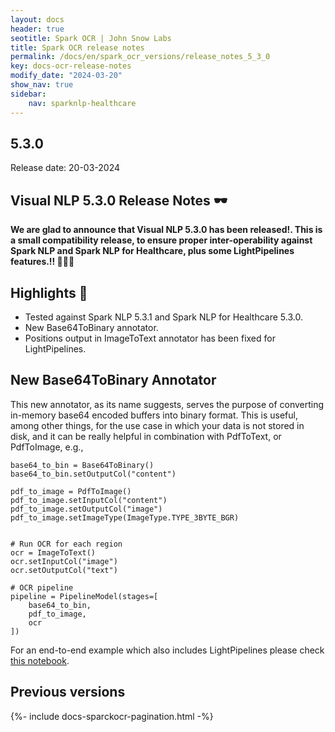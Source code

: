 ```yaml
---
layout: docs
header: true
seotitle: Spark OCR | John Snow Labs
title: Spark OCR release notes
permalink: /docs/en/spark_ocr_versions/release_notes_5_3_0
key: docs-ocr-release-notes
modify_date: "2024-03-20"
show_nav: true
sidebar:
    nav: sparknlp-healthcare
---
```


<div class="h3-box" markdown="1">

## 5.3.0

Release date: 20-03-2024


## Visual NLP 5.3.0 Release Notes 🕶️

**We are glad to announce that Visual NLP 5.3.0 has been released!. This is a small compatibility release, to ensure proper inter-operability against Spark NLP and Spark NLP for Healthcare, plus some LightPipelines features.!! 📢📢📢**

</div><div class="h3-box" markdown="1">

## Highlights 🔴

+ Tested against Spark NLP 5.3.1 and Spark NLP for Healthcare 5.3.0.
+ New Base64ToBinary annotator.
+ Positions output in ImageToText annotator has been fixed for LightPipelines.

</div><div class="h3-box" markdown="1">

## New Base64ToBinary Annotator
This new annotator, as its name suggests, serves the purpose of converting in-memory base64 encoded buffers into binary format. This is useful, among other things, for the use case in which your data is not stored in disk, and it can be really helpful in combination with PdfToText, or PdfToImage, e.g.,

```
base64_to_bin = Base64ToBinary()
base64_to_bin.setOutputCol("content")

pdf_to_image = PdfToImage()
pdf_to_image.setInputCol("content")
pdf_to_image.setOutputCol("image")
pdf_to_image.setImageType(ImageType.TYPE_3BYTE_BGR)


# Run OCR for each region
ocr = ImageToText()
ocr.setInputCol("image")
ocr.setOutputCol("text")

# OCR pipeline
pipeline = PipelineModel(stages=[
    base64_to_bin,
    pdf_to_image,
    ocr
])
```


For an end-to-end example which also includes LightPipelines please check [this notebook](https://github.com/JohnSnowLabs/spark-ocr-workshop/blob/master/jupyter/SparkOcrLightPipelinesBase64.ipynb).


</div><div class="prev_ver h3-box" markdown="1">

## Previous versions

</div>

{%- include docs-sparckocr-pagination.html -%}
